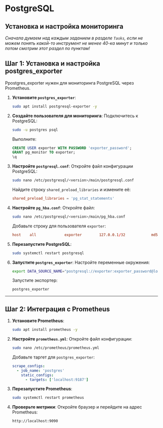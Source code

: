 # PostgreSQL

## Установка и настройка мониторинга

_Сначала думаем над каждым заданием в разделе `Tasks`, если не можем понять какой-то инструмент не менее 40-ка минут и только потом смотрим этот раздел по пунктам!_

## **Шаг 1: Установка и настройка postgres_exporter**
Ppostgres_exporter нужен для мониторинга PostgreSQL через Prometheus.

1. **Установите `postgres_exporter`**:
   ```bash
   sudo apt install postgresql-exporter -y
   ```

2. **Создайте пользователя для мониторинга**:
   Подключитесь к PostgreSQL:
   ```bash
   sudo -u postgres psql
   ```
   Выполните:
   ```sql
   CREATE USER exporter WITH PASSWORD 'exporter_password';
   GRANT pg_monitor TO exporter;
   \q
   ```

3. **Настройте `postgresql.conf`**:
   Откройте файл конфигурации PostgreSQL:
   ```bash
   sudo nano /etc/postgresql/<version>/main/postgresql.conf
   ```
   Найдите строку `shared_preload_libraries` и измените её:
   ```conf
   shared_preload_libraries = 'pg_stat_statements'
   ```

4. **Настройте `pg_hba.conf`**:
   Откройте файл:
   ```bash
   sudo nano /etc/postgresql/<version>/main/pg_hba.conf
   ```
   Добавьте строку для пользователя `exporter`:
   ```conf
   host    all             exporter        127.0.0.1/32            md5
   ```

5. **Перезапустите PostgreSQL**:
   ```bash
   sudo systemctl restart postgresql
   ```

6. **Запустите `postgres_exporter`**:
   Настройте переменные окружения:
   ```bash
   export DATA_SOURCE_NAME="postgresql://exporter:exporter_password@localhost:5432/fintech_credit_conveyor?sslmode=disable"
   ```
   Запустите экспортер:
   ```bash
   postgres_exporter
   ```

---

## **Шаг 2: Интеграция с Prometheus**
1. **Установите Prometheus**:
   ```bash
   sudo apt install prometheus -y
   ```

2. **Настройте `prometheus.yml`**:
   Откройте файл конфигурации:
   ```bash
   sudo nano /etc/prometheus/prometheus.yml
   ```
   Добавьте таргет для `postgres_exporter`:
   ```yaml
   scrape_configs:
     - job_name: 'postgres'
       static_configs:
         - targets: ['localhost:9187']
   ```

3. **Перезапустите Prometheus**:
   ```bash
   sudo systemctl restart prometheus
   ```

4. **Проверьте метрики**:
   Откройте браузер и перейдите на адрес Prometheus:
   ```
   http://localhost:9090
   ```
